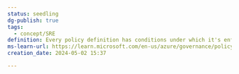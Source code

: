 ```yaml
---
status: seedling
dg-publish: true
tags:
  - concept/SRE
definition: Every policy definition has conditions under which it's enforced. And, it has a defined effect that takes place if the conditions are met.
ms-learn-url: https://learn.microsoft.com/en-us/azure/governance/policy/overview#policy-definition
creation_date: 2024-05-02 15:37

---
```

